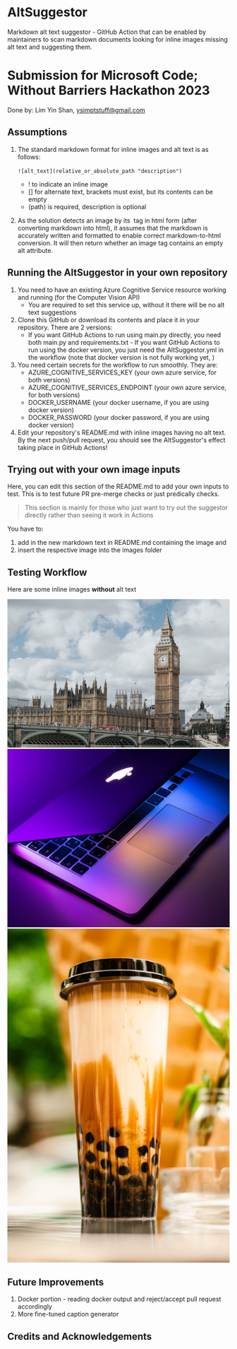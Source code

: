 # AltSuggestor
Markdown alt text suggestor - GitHub Action that can be enabled by maintainers to scan markdown documents looking for inline images missing alt text and suggesting them. 

# Submission for Microsoft Code; Without Barriers Hackathon 2023
Done by: Lim Yin Shan, ysimptstuff@gmail.com

## Assumptions
1. The standard markdown format for inline images and alt text is as follows:

    `
    ![alt_text](relative_or_absolute_path "description")
    `

    - ! to indicate an inline image
    - [] for alternate text, brackets must exist, but its contents can be empty
    - (path) is required, description is optional

2. As the solution detects an image by its <img> tag in html form (after converting markdown into html), it assumes that the markdown is accurately written and formatted to enable correct markdown-to-html conversion. It will then return whether an image tag contains an empty alt attribute.


## Running the AltSuggestor in your own repository
1. You need to have an existing Azure Cognitive Service resource working and running (for the Computer Vision API)
    - You are required to set this service up, without it there will be no alt text suggestions
2. Clone this GitHub or download its contents and place it in your repository. There are 2 versions:
    - If you want GitHub Actions to run using main.py directly, you need both main.py and requirements.txt    - If you want GitHub Actions to run using the docker version, you just need the AltSuggestor.yml in the workflow (note that docker version is not fully working yet, )
3. You need certain secrets for the workflow to run smoothly. They are:
    - AZURE_COGNITIVE_SERVICES_KEY (your own azure service, for both versions)
    - AZURE_COGNITIVE_SERVICES_ENDPOINT (your own azure service, for both versions)
    - DOCKER_USERNAME (your docker username, if you are using docker version)
    - DOCKER_PASSWORD (your docker password, if you are using docker version)
3. Edit your repository's README.md with inline images having no alt text. By the next push/pull request, you should see the AltSuggestor's effect taking place in GitHub Actions!
<!-- 3. Edit the .env.example file to contain your Azure Cognitive Service resource key and rename the file to .env
4. Install the dependent libraries and modules `pip3 install -r requirements.txt` -->
<!-- 5. Add your own inputs following below's section and try merging branches or pushing the new changes to the main branch. -->


## Trying out with your own image inputs
Here, you can edit this section of the README.md to add your own inputs to test.
This is to test future PR pre-merge checks or just predically checks.

> This section is mainly for those who just want to try out the suggestor directly rather than seeing it work in Actions

You have to: 
1. add in the new markdown text in README.md containing the image and 
2. insert the respective image into the images folder


## Testing Workflow
Here are some inline images **without** alt text

![](/images/bigben.jpg "A screenshot of London's Big Ben")
![](/images/macbook.jpg "A picture of a Macbook")
![](/images/milktea.jpg "A picture of a milktea")


## Future Improvements
1. Docker portion - reading docker output and reject/accept pull request accordingly
2. More fine-tuned caption generator


<!-- ## Image gallery (for testing AltSuggestor)

Here are some inline images **without** alt text

![](/images/kain.png "A screenshot of Kain")
![](/images/mbs.jpeg "A screenshot of Marina Bay Sands")
![](/images/alt-text.png "A screenshot explaining what is alternate text")

Here are some inline images **with** alt text

![IPv4](/images/ip.png "A screenshot explaining what is an IPv4")
![Dog](/images/dog.jpeg "A screenshot of a dog") -->


## Credits and Acknowledgements

